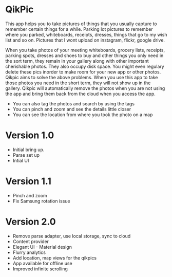 # QikPic

This app helps you to take pictures of things that you usually capture to remember certain things for a while. Parking lot pictures to remember where you parked, whiteboards, receipts, dresses, things that go to my wish list and so on. Pictures that I wont upload on instagram, flickr, google drive.

When you take photos of your meeting whiteboards, grocery lists, receipts, parking spots, dresses and shoes to buy and other things you only need in the sort term, they remain in your gallery along with other important cherishable photos. They also occupy disk space. You might even regulary delete these pics inorder to make room for your new app or other photos. Qikpic aims to solve the above problems. When you use this app to take those photos you need in the short term, they will not show up in the gallery. Qikpic will automatically remove the photos when you are not using the app and bring them back from the cloud when you access the app.

- You can also tag the photos and search by using the tags
- You can pinch and zoom and see the details little closer
- You can see the location from where you took the photo on a map

# Version 1.0
  - Initial bring up.
  - Parse set up
  - Intial UI
  
# Version 1.1
  - Pinch and zoom
  - Fix Samsung rotation issue

# Version 2.0
  - Remove parse adapter, use local storage, sync to cloud
  - Content provider
  - Elegant UI - Material design
  - Flurry analytics
  - Add location, map views for the qikpics
  - App available for offline use
  - Improved infinite scrolling
